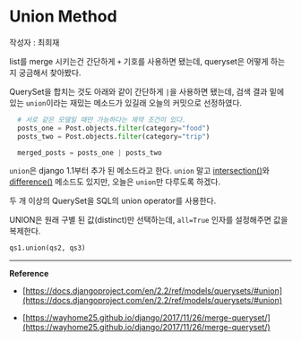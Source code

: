 # Union Method

작성자 : 최희재

list를 merge 시키는건 간단하게 `+` 기호를 사용하면 됐는데, queryset은 어떻게 하는지 궁금해서 찾아봤다.

QuerySet을 합치는 것도 아래와 같이 간단하게 `|`을 사용하면 됐는데, 검색 결과 밑에 있는 `union`이라는 재밌는 메소드가 있길래 오늘의 커밋으로 선정하였다.

```python
  # 서로 같은 모델일 때만 가능하다는 제약 조건이 있다.
  posts_one = Post.objects.filter(category="food")
  posts_two = Post.objects.filter(category="trip")

  merged_posts = posts_one | posts_two
```

`union`은 django 1.1부터 추가 된 메소드라고 한다. `union` 말고 [intersection()](https://docs.djangoproject.com/en/2.2/ref/models/querysets/#intersection)와 [difference()](https://docs.djangoproject.com/en/2.2/ref/models/querysets/#difference) 메소드도 있지만, 오늘은 `union`만 다루도록 하겠다.

두 개 이상의 QuerySet을 SQL의 union operator를 사용한다.

UNION은 원래 구별 된 값(distinct)만 선택하는데, `all=True` 인자를 설정해주면 값을 복제한다.

```python
qs1.union(qs2, qs3)
```

---

**Reference**

- [https://docs.djangoproject.com/en/2.2/ref/models/querysets/#union](https://docs.djangoproject.com/en/2.2/ref/models/querysets/#union)

- [https://wayhome25.github.io/django/2017/11/26/merge-queryset/](https://wayhome25.github.io/django/2017/11/26/merge-queryset/)
